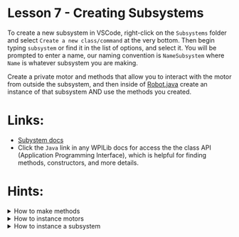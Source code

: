 # Lesson 7 - Creating Subsystems

To create a new subsystem in VSCode, right-click on the `Subsystems` folder and select `Create a new class/command` at the very bottom. Then begin typing `subsystem` or find it in the list of options, and select it. You will be prompted to enter a name, our naming convention is `NameSubsystem` where `Name` is whatever subsystem you are making. 

Create a private motor and methods that allow you to interact with the motor from outside the subsystem, and then inside of [Robot.java](src/main/java/frc/robot/Robot.java) create an instance of that subsystem AND use the methods you created. 

# Links:
- [Subystem docs](https://docs.wpilib.org/en/stable/docs/software/commandbased/subsystems.html)
- Click the `Java` link in any WPILib docs for access the the class API (Application Programming Interface), which is helpful for finding methods, constructors, and more details.
  
# Hints:

<details><summary>How to make methods</summary>

- Write `public int myMethod(double number, String name){}` to create a method named `myMethod` that returns an `int`, and takes a `double` and a `String` as parameters. You can switch out the return type, name, and parameters based on the application. Keep in mind you can have `void` as the return type if you don't want any return value.

</details>

<details><summary>How to instance motors</summary>

- Write `private WPI_TalonFX name = new WPI_TalonFX(CANID);` to create a new motor with a given CAN ID. Make sure to write this code at the very top of the subsystem class, above the constructor, but still inside the first set of braces. You can do this for any 

</details>

<details><summary>How to instance a subsystem</summary>

- Write `private final static ExampleSubsystem m_exampleSubsystem = new ExampleSubsystem();` at the top of [Robot.java](src/main/java/frc/robot/Robot.java) to create an instance of the `ExampleSubsystem` named `exampleSubsystem`. Notice our naming conventions with subsystems. 

</details>
